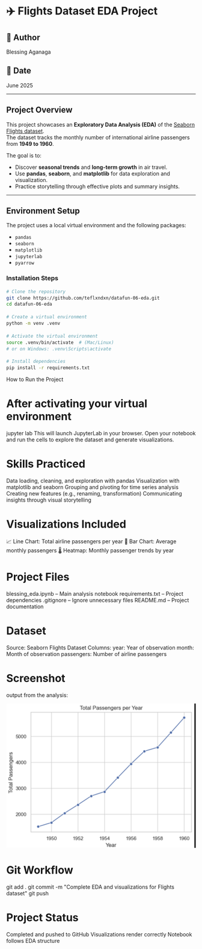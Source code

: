 # ✈️ Flights Dataset EDA Project

## 👤 Author
Blessing Aganaga

## 📅 Date
June 2025

---

## Project Overview

This project showcases an **Exploratory Data Analysis (EDA)** of the [Seaborn Flights dataset](https://github.com/mwaskom/seaborn-data/blob/master/flights.csv).  
The dataset tracks the monthly number of international airline passengers from **1949 to 1960**.

The goal is to:
- Discover **seasonal trends** and **long-term growth** in air travel.
- Use **pandas**, **seaborn**, and **matplotlib** for data exploration and visualization.
- Practice storytelling through effective plots and summary insights.

---

## Environment Setup

The project uses a local virtual environment and the following packages:

- `pandas`
- `seaborn`
- `matplotlib`
- `jupyterlab`
- `pyarrow`

### Installation Steps

```bash
# Clone the repository
git clone https://github.com/teflxndxn/datafun-06-eda.git
cd datafun-06-eda

# Create a virtual environment
python -m venv .venv

# Activate the virtual environment
source .venv/bin/activate  # (Mac/Linux)
# or on Windows: .venv\Scripts\activate

# Install dependencies
pip install -r requirements.txt
```
 How to Run the Project
 # After activating your virtual environment
jupyter lab
This will launch JupyterLab in your browser.
Open your notebook and run the cells to explore the dataset and generate visualizations.

 # Skills Practiced

Data loading, cleaning, and exploration with pandas
Visualization with matplotlib and seaborn
Grouping and pivoting for time series analysis
Creating new features (e.g., renaming, transformation)
Communicating insights through visual storytelling

 # Visualizations Included

📈 Line Chart: Total airline passengers per year
📅 Bar Chart: Average monthly passengers
🌡️ Heatmap: Monthly passenger trends by year


 # Project Files

blessing_eda.ipynb – Main analysis notebook
requirements.txt – Project dependencies
.gitignore – Ignore unnecessary files
README.md – Project documentation


 # Dataset

Source: Seaborn Flights Dataset
Columns:
year: Year of observation
month: Month of observation
passengers: Number of airline passengers


 # Screenshot

 output from the analysis:

![Line chart of total airline passengers](images/tpy.png) 


 # Git Workflow
git add .
git commit -m "Complete EDA and visualizations for Flights dataset"
git push


 # Project Status

Completed and pushed to GitHub
Visualizations render correctly
Notebook follows EDA structure